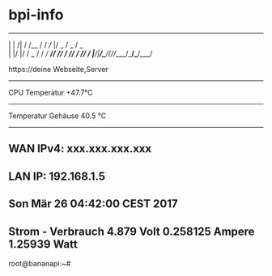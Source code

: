 # bpi-info
 _      __     ________  ___  ___  ___
| | /| / /__  / / _/_  |/ _ \/ _ \/ _ \
| |/ |/ / _ \/ / _/ __// // / // / // /
|__/|__/\___/_/_//____/\___/\___/\___/

   https://deine Webseite,Server
***************************************
CPU Temperatur
+47.7°C
***************************************
Temperatur Gehäuse
40.5 °C
***************************************
WAN IPv4: xxx.xxx.xxx.xxx
---------------------------------------
LAN IP: 192.168.1.5
---------------------------------------
Son Mär 26 04:42:00 CEST 2017
---------------------------------------
Strom - Verbrauch
4.879 Volt 0.258125 Ampere 1.25939 Watt
---------------------------------------
root@bananapi:~#

